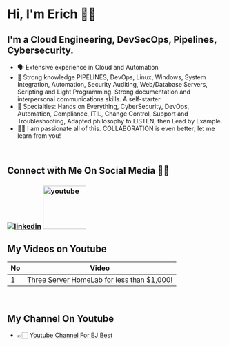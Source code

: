 # Hi, I'm Erich 👋🏻

## **I'm a Cloud Engineering, DevSecOps, Pipelines, Cybersecurity.**
- 🗣 Extensive experience in Cloud and Automation 
- 🚀 Strong knowledge PIPELINES, DevOps, Linux, Windows, System Integration, Automation, Security Auditing, Web/Database Servers, Scripting and Light Programming. Strong documentation and interpersonal communications skills. A self-starter.
- 📲 Specialties: Hands on Everything, CyberSecurity, DevOps, Automation, Compliance, ITIL, Change Control, Support and Troubleshooting, Adapted philosophy to LISTEN, then Lead by Example.
- 🤝🏻 I am passionate all of this.  COLLABORATION is even better; let me learn from you!

<br>

## **Connect with Me On Social Media** 🤝🏻 &nbsp;

<h3 align="left">
<a href="https://www.linkedin.com/in/ejbest/"><img src="https://img.icons8.com/color/96/000000/linkedin.png" alt="linkedin"/></a>
<a href="https://www.youtube.com/@EJBest-DevSecOps" target="_blank"><img src="https://img.icons8.com/color/344/youtube-play.png" alt="youtube" width="100" height="100"/></a>

<br>

## **My Videos on Youtube**

| No  | Video |
| --- | ----------- |
| 1 | [Three Server HomeLab for less than $1,000!](https://www.youtube.com/watch?v=4thPO2f_GkY)


<br>

## **My Channel On Youtube**
- 👉🏻 [Youtube Channel For EJ Best](https://www.udemy.com/user/bryan-krausen/ "Udemy Profile")

<be>

